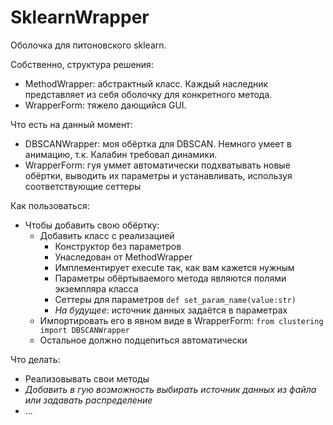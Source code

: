 # SklearnWrapper

Оболочка для питоновского sklearn.

Собственно, структура решения:
  * MethodWrapper: абстрактный класс. Каждый наследник представляет из себя оболочку для конкретного метода.
  * WrapperForm: тяжело дающийся GUI.

Что есть на данный момент:
  * DBSCANWrapper: моя обёртка для DBSCAN. Немного умеет в анимацию, т.к. Калабин требовал динамики.
  * WrapperForm: гуя уммет автоматически подхватывать новые обёртки, выводить их параметры и устанавливать, используя соответствующие сеттеры


Как пользоваться:
  * Чтобы добавить свою обёртку:
    * Добавить класс с реализацией
      * Конструктор без параметров
      * Унаследован от MethodWrapper
      * Имплементирует execute так, как вам кажется нужным
      * Параметры обёртываемого метода являются полями экземпляра класса
      * Cеттеры для параметров ```def set_param_name(value:str)```
      * *На будущее*: источник данных задаётся в параметрах
    * Импортировать его в явном виде в WrapperForm: ```from clustering import DBSCANWrapper```
    * Остальное должно подцепиться автоматически

Что делать:
  * Реализовывать свои методы
  * *Добавить в гую возможность выбирать источник данных из файла или задавать распределение*
  *  ...
